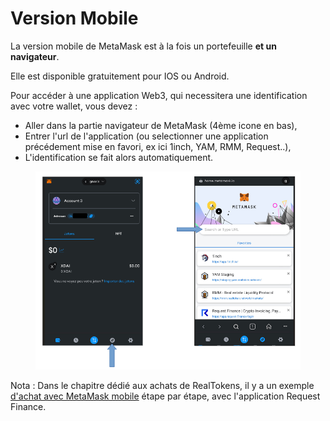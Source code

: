 # Version Mobile

La version mobile de MetaMask est à la fois un portefeuille **et un navigateur**.&#x20;

Elle est disponible gratuitement pour IOS ou Android.

Pour accéder à une application Web3, qui necessitera une identification avec votre wallet, vous devez :

* Aller dans la partie navigateur de MetaMask (4ème icone en bas),
* Entrer l'url de l'application (ou selectionner une application précédement mise en favori, ex ici 1inch, YAM, RMM, Request..),
* L'identification se fait alors automatiquement.

<figure><img src="../../.gitbook/assets/image (1) (1) (1) (1) (1) (1).png" alt=""><figcaption></figcaption></figure>

Nota : Dans le chapitre dédié aux achats de RealTokens, il y a un exemple [d'achat avec MetaMask mobile](../../site-realt/acheter-des-realtokens/achat-paiement-avec-smartphone.md) étape par étape, avec l'application Request Finance.
